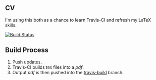 ## CV 

I'm using this both as a chance to learn Travis-CI and refresh my LaTeX skills.

[![Build Status](https://travis-ci.org/McNultyyy/cv.svg?branch=master)](https://travis-ci.org/McNultyyy/cv)
## Build Process
1. Push updates.
2. Travis-CI builds _tex_ files into a _pdf_.
3. Output _pdf_ is then pushed into the [travis-build](https://github.com/mcnultyyy/cv/tree/travis-build) branch.
